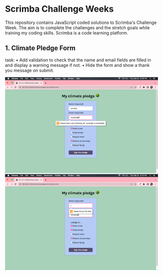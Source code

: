 # Scrimba Challenge Weeks

This repository contains JavaScript coded solutions to Scrimba's Challenge Week. The aim is to complete the challenges and the stretch goals while training my coding skills. Scrimba is a code learning platform.

## 1. Climate Pledge Form
task: 
• Add validation to check that the name and email fields are filled in and display a warning message if not.
• Hide the form and show a thank you message on submit. 

<picture>
  <img alt="Shows a form with the email field highlighted due to an invalid email format being entered" src="/imgs/1.png">
  <img alt="Shows a form with the name field highlighted due to a name not being entered" src="/imgs/2.png">
</picture>

